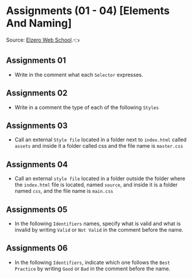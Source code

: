 # Assignments (01 - 04) [Elements And Naming]

Source: [Elzero Web School](https://elzero.org/css-assignments-lesson-from-1-to-4/).:point_left:

## Assignments 01
- Write in the comment what each `Selector` expresses.

## Assignments 02
- Write in a comment the type of each of the following `Styles`

## Assignments 03
- Call an external `Style file` located in a folder next to `index.html` called `assets` and inside it a folder called css and the file name is `master.css`

## Assignments 04
- Call an external `style file` located in a folder outside the folder where the `index.html` file is located, named `source`, and inside it is a folder named `css`, and the file name is `main.css`

## Assignments 05
- In the following `Identifiers` names, specify what is valid and what is invalid by writing `Valid` or `Not Valid` in the comment before the name.

## Assignments 06
- In the following `Identifiers`, indicate which one follows the `Best Practice` by writing `Good` or `Bad` in the comment before the name.



